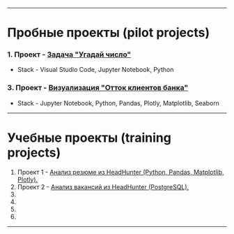 
---

# Пробные проекты (pilot projects)

  ### 1. Проект - [Задача "Угадай число"]()
  
  * Stack - Visual Studio Code, Jupyter Notebook, Python
    
  ### 3. Проект - [Визуализация "Отток клиентов банка" ]()

  * Stack - Jupyter Notebook, Python, Pandas, Plotly, Matplotlib, Seaborn

---

# Учебные проекты (training projects)

  1. Проект 1 - [Анализ резюме из HeadHunter (Python, Pandas, Matplotlib, Plotly).]()
  2. Проект 2 - [Анализ вакансий из HeadHunter (PostgreSQL).]()
  3. 
  4. 
  5. 
  6. 

---
